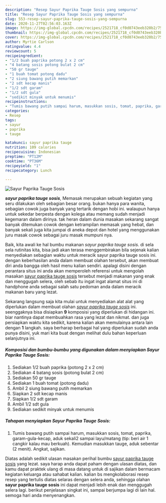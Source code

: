 ```yaml
---
description: "Resep Sayur Paprika Tauge Sosis yang sempurna"
title: "Resep Sayur Paprika Tauge Sosis yang sempurna"
slug: 553-resep-sayur-paprika-tauge-sosis-yang-sempurna
date: 2020-11-27T02:56:03.163Z
image: https://img-global.cpcdn.com/recipes/2521718_cf0d0743eeb320b2/751x532cq70/sayur-paprika-tauge-sosis-foto-resep-utama.jpg
thumbnail: https://img-global.cpcdn.com/recipes/2521718_cf0d0743eeb320b2/751x532cq70/sayur-paprika-tauge-sosis-foto-resep-utama.jpg
cover: https://img-global.cpcdn.com/recipes/2521718_cf0d0743eeb320b2/751x532cq70/sayur-paprika-tauge-sosis-foto-resep-utama.jpg
author: Myrtie Carlson
ratingvalue: 4.4
reviewcount: 5
recipeingredient:
- "1/2 buah paprika potong 2 x 2 cm"
- "4 batang sosis potong bulat 2 cm"
- "50 gr tauge"
- "1 buah tomat potong dadu"
- "2 siung bawang putih memarkan"
- "2 sdt kecap manis"
- "1/2 sdt garam"
- "1/2 sdt gula"
- "sedikit minyak untuk menumis"
recipeinstructions:
- "Tumis bawang putih sampai harum, masukkan sosis, tomat, paprika, garam-gula-kecap, aduk sekali2 sampai layu/matang (tip: beri air 1 cangkir kalau mau berkuah). Kemudian masukkan tauge, aduk sebentar (2 menit). Angkat, sajikan."
categories:
- Resep
tags:
- sayur
- paprika
- tauge

katakunci: sayur paprika tauge 
nutrition: 109 calories
recipecuisine: Indonesian
preptime: "PT12M"
cooktime: "PT36M"
recipeyield: "1"
recipecategory: Lunch

---
```



![Sayur Paprika Tauge Sosis](https://img-global.cpcdn.com/recipes/2521718_cf0d0743eeb320b2/751x532cq70/sayur-paprika-tauge-sosis-foto-resep-utama.jpg)

<b><i>sayur paprika tauge sosis</i></b>, Memasak merupakan sebuah kegiatan yang seru dilakukan oleh sebagian besar orang. bukan hanya para wanita, sebagian cowok juga banyak yang tertarik dengan hobi ini. walaupun hanya untuk sekedar berpesta dengan kolega atau memang sudah menjadi kegemaran dalam dirinya. tak heran dalam dunia masakan sekarang sangat banyak ditemukan cowok dengan ketrampilan memasak yang hebat, dan banyak sekali juga kita jumpai di aneka depot dan hotel yang menggunakan juru masak cowok sebagai juru masak mumpuni nya.

Baik, kita awali ke hal bumbu makanan <i>sayur paprika tauge sosis</i>. di sela sela rutinitas kita, bisa jadi akan terasa menggembirakan bila sejenak kalian menyediakan sebagian waktu untuk meracik sayur paprika tauge sosis ini. dengan keberhasilan anda dalam membuat olahan tersebut, akan membuat diri anda bangga oleh hasil menu kalian sendiri. apalagi disini dengan perantara situs ini anda akan memperoleh referensi untuk mengolah masakan <u>sayur paprika tauge sosis</u> tersebut menjadi makanan yang enak dan menggugah selera, oleh sebab itu ingat ingat alamat situs ini di handphone anda sebagai salah satu pedoman anda dalam meracik makanan baru yang lezat.




Sekarang langsung saja kita mulai untuk menyediakan alat alat yang diperlukan dalam membuat olahan <u><i>sayur paprika tauge sosis</i></u> ini. seenggaknya bisa disiapkan <b>9</b> komposisi yang diperlukan di hidangan ini. biar nantinya dapat membuahkan rasa yang lezat dan nikmat. dan juga persiapkan waktu kita sedikit, karena kalian akan memulainya antara lain dengan <b>1</b> langkah. saya berharap berbagai hal yang diperlukan sudah anda punya disini, yuk mari kita buat dengan melihat dulu bahan keperluan selanjutnya ini.

<!--inarticleads1-->

##### Komposisi dan bumbu-bumbu yang digunakan dalam menyiapkan Sayur Paprika Tauge Sosis:

1. Sediakan 1/2 buah paprika (potong 2 x 2 cm)
1. Sediakan 4 batang sosis (potong bulat 2 cm)
1. Sediakan 50 gr tauge
1. Sediakan 1 buah tomat (potong dadu)
1. Ambil 2 siung bawang putih memarkan
1. Siapkan 2 sdt kecap manis
1. Siapkan 1/2 sdt garam
1. Ambil 1/2 sdt gula
1. Sediakan sedikit minyak untuk menumis




<!--inarticleads2-->

##### Tahapan menyiapkan Sayur Paprika Tauge Sosis:

1. Tumis bawang putih sampai harum, masukkan sosis, tomat, paprika, garam-gula-kecap, aduk sekali2 sampai layu/matang (tip: beri air 1 cangkir kalau mau berkuah). Kemudian masukkan tauge, aduk sebentar (2 menit). Angkat, sajikan.




Diatas adalah sedikit ulasan masakan perihal bumbu <u>sayur paprika tauge sosis</u> yang lezat. saya harap anda dapat paham dengan ulasan diatas, dan kamu dapat praktek ulang di masa datang untuk di sajikan dalam bermacam kegiatan keluarga atau sahabat kalian. kalian bs mengkolaborasi resep resep yang tertulis diatas selaras dengan selera anda, sehingga olahan <b>sayur paprika tauge sosis</b> ini dapat menjadi lebih enak dan menggugah selera lagi. berikut penjelasan singkat ini, sampai berjumpa lagi di lain hal. semoga hari anda menyenangkan.
